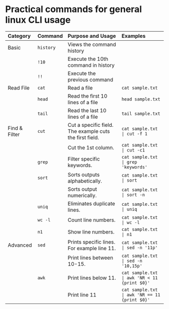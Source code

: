 # Practical commands for general linux CLI usage


|Category|Command|Purpose and Usage|Examples|
|:-------|:------|:----------------|:-------|
|Basic|`history`| Views the command history||
||`!10`| Execute the 10th command in history||
||`!!`|Execute the previous command||
|Read File|`cat`|Read a file|`cat sample.txt`|
||`head`|Read the first 10 lines of a file|`head sample.txt`|
||`tail`|Read the last 10 lines of a file|`tail sample.txt`|
|Find & Filter|`cut`|Cut a specific field. The example cuts the first field.|`cat sample.txt \| cut -f 1`|
|||Cut the 1st column.|`cat sample.txt \| cut -c1`|
||`grep`|Filter specific keywords.|`cat sample.txt \| grep 'keywords'`|
||`sort`|Sorts outputs alphabetically.|`cat sample.txt \| sort`|
|||Sorts output numerically.|`cat sample.txt \| sort -n`|
||`uniq`|Eliminates duplicate lines.|`cat sample.txt \| uniq`|
||`wc -l`|Count line numbers.|`cat sample.txt \| wc -l`|
||`n1`|Show line numbers.|`cat sample.txt \| n1`|
|Advanced|`sed`|Prints specific lines. For example line 11.|`cat sample.txt \| sed -n '11p'`|
|||Print lines between 10-15.|`cat sample.txt \| sed -n '10,15p'`|
||`awk`|Print lines below 11.|`cat sample.txt \| awk 'NR < 11 {print $0}'`|
|||Print line 11|`cat sample.txt \| awk 'NR == 11 {print $0}'`|

